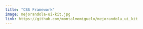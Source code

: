 ```yaml
---
title: "CSS Framework"
image: mejorandola-ui-kit.jpg
link: https://github.com/montalvomiguelo/mejorandola_ui_kit
---
```

